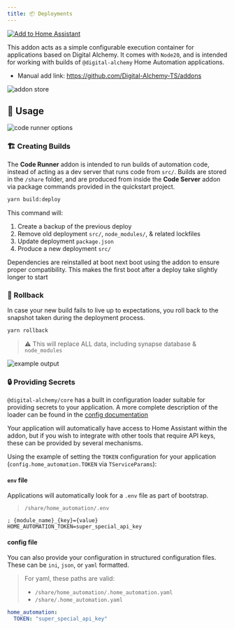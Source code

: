 ```yaml
---
title: 📦 Deployments
---
```


[![Add to Home Assistant](https://img.shields.io/badge/Add%20DA%20addons%20to%20my-Home%20Assistant-41BDF5?logo=home-assistant&style=for-the-badge)](https://my.home-assistant.io/redirect/supervisor_add_addon_repository/?repository_url=https%3A%2F%2Fgithub.com%2FDigital-Alchemy-TS%2Faddons)

This addon acts as a simple configurable execution container for applications based on Digital Alchemy.
It comes with `Node20`, and is intended for working with builds of `@digital-alchemy` Home Automation applications.

- Manual add link: https://github.com/Digital-Alchemy-TS/addons

![addon store](/img/addon_store.png)

## 🧲 Usage

![code runner options](/img/code_runner_options.png)

### 🏗️ Creating Builds

The **Code Runner** addon is intended to run builds of automation code, instead of acting as a dev server that runs code from `src/`.
Builds are stored in the `/share` folder, and are produced from inside the **Code Server** addon via package commands provided in the quickstart project.

```bash
yarn build:deploy
```

This command will:

1. Create a backup of the previous deploy
2. Remove old deployment `src/`, `node_modules/`, & related lockfiles
3. Update deployment `package.json`
4. Produce a new deployment `src/`

Dependencies are reinstalled at boot next boot using the addon to ensure proper compatibility.
This makes the first boot after a deploy take slightly longer to start

### 🧯 Rollback

In case your new build fails to live up to expectations, you roll back to the snapshot taken during the deployment process.

```bash
yarn rollback
```

> ⚠️ This will replace ALL data, including synapse database & `node_modules`

![example output](/img/rollback.png)

### 🔒 Providing Secrets

`@digital-alchemy/core` has a built in configuration loader suitable for providing secrets to your application.
A more complete description of the loader can be found in the [config documentation](https://docs.digital-alchemy.app/docs/core/configuration)

Your application will automatically have access to Home Assistant within the addon, but if you wish to integrate with other tools that require API keys, these can be provided by several mechanisms.

Using the example of setting the `TOKEN` configuration for your application (`config.home_automation.TOKEN` via `TServiceParams`):

#### `env` file

Applications will automatically look for a `.env` file as part of bootstrap.

> `/share/home_automation/.env`

```env
; {module_name}_{key}={value}
HOME_AUTOMATION_TOKEN=super_special_api_key
```

#### config file

You can also provide your configuration in structured configuration files.
These can be `ini`, `json`, or `yaml` formatted.

> For yaml, these paths are valid:
>
> - `/share/home_automation/.home_automation.yaml`
> - `/share/.home_automation.yaml`

```yaml
home_automation:
  TOKEN: "super_special_api_key"
```
